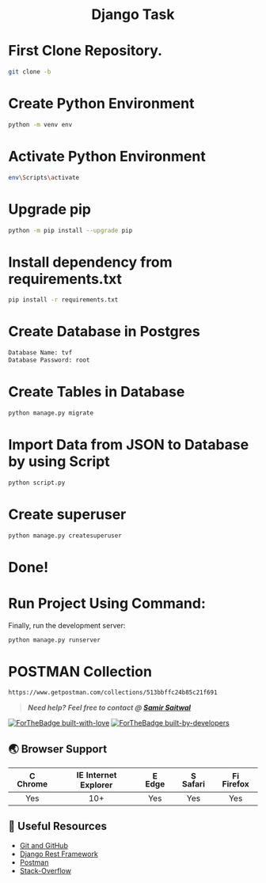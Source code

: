 <h1 align="center">Django Task</h1>

# First Clone Repository.

```bash
git clone -b 
```

# Create Python Environment

```bash
python -m venv env
```

# Activate Python Environment

```bash
env\Scripts\activate
```

# Upgrade pip

```bash
python -m pip install --upgrade pip
```

# Install dependency from requirements.txt

```bash
pip install -r requirements.txt
```

# Create Database in Postgres

```bash
Database Name: tvf
Database Password: root
```

# Create Tables in Database

```bash
python manage.py migrate
```

# Import Data from JSON to Database by using Script

```bash
python script.py
```



# Create superuser

```bash
python manage.py createsuperuser
```

# Done!

# Run Project Using Command:

Finally, run the development server:

```bash
python manage.py runserver
```

# POSTMAN Collection

```bash
https://www.getpostman.com/collections/513bbffc24b85c21f691
```

> **_Need help?_**
> **_Feel free to contact @ [Samir Saitwal](saitwalsamir@gmail.com)_**

[![ForTheBadge built-with-love](http://ForTheBadge.com/images/badges/built-with-love.svg)](https://github.com/samir321-pixel)
[![ForTheBadge built-by-developers](http://ForTheBadge.com/images/badges/built-by-developers.svg)](https://github.com/samir321-pixel)

## 🌏 Browser Support

| <img src="https://user-images.githubusercontent.com/1215767/34348387-a2e64588-ea4d-11e7-8267-a43365103afe.png" alt="Chrome" width="16px" height="16px" /> Chrome | <img src="https://user-images.githubusercontent.com/1215767/34348590-250b3ca2-ea4f-11e7-9efb-da953359321f.png" alt="IE" width="16px" height="16px" /> Internet Explorer | <img src="https://user-images.githubusercontent.com/1215767/34348380-93e77ae8-ea4d-11e7-8696-9a989ddbbbf5.png" alt="Edge" width="16px" height="16px" /> Edge | <img src="https://user-images.githubusercontent.com/1215767/34348394-a981f892-ea4d-11e7-9156-d128d58386b9.png" alt="Safari" width="16px" height="16px" /> Safari | <img src="https://user-images.githubusercontent.com/1215767/34348383-9e7ed492-ea4d-11e7-910c-03b39d52f496.png" alt="Firefox" width="16px" height="16px" /> Firefox |
| :---------: | :---------: | :---------: | :---------: | :---------: |
| Yes | 10+ | Yes | Yes | Yes |

## 📘 Useful Resources

- [Git and GitHub](https://www.digitalocean.com/community/tutorials/how-to-use-git-a-reference-guide)
- [Django Rest Framework](https://www.django-rest-framework.org/)
- [Postman](https://learning.postman.com/docs/getting-started/introduction/)
- [Stack-Overflow](https://stackoverflow.com/)


